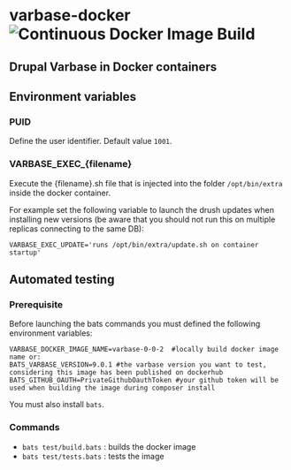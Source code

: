 # varbase-docker ![Continuous Docker Image Build](https://github.com/ems-project/varbase-docker/workflows/Continuous%20Docker%20Image%20Build/badge.svg)

## Drupal Varbase in Docker containers

## Environment variables

### PUID
Define the user identifier. Default value `1001`.

### VARBASE_EXEC_{filename}
Execute the {filename}.sh file that is injected into the folder `/opt/bin/extra` inside the docker container.

For example set the following variable to launch the drush updates when installing new versions (be aware that you should not run this on multiple replicas connecting to the same DB):
```dotenv
VARBASE_EXEC_UPDATE='runs /opt/bin/extra/update.sh on container startup'
```


## Automated testing

### Prerequisite
Before launching the bats commands you must defined the following environment variables:
```dotenv
VARBASE_DOCKER_IMAGE_NAME=varbase-0-0-2  #locally build docker image name or:
BATS_VARBASE_VERSION=9.0.1 #the varbase version you want to test, considering this image has been published on dockerhub
BATS_GITHUB_OAUTH=PrivateGithubOauthToken #your github token will be used when building the image during composer install
```
You must also install `bats`.

### Commands
- `bats test/build.bats` : builds the docker image
- `bats test/tests.bats` : tests the image
